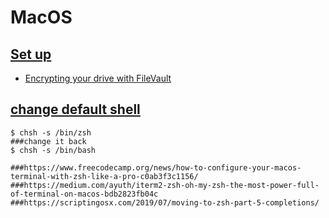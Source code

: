 # MacOS

## [Set up](https://redhat.service-now.com/help?id=kb_article&sys_id=87e9f72bc91c860076770fb559cc8ad9)
* [Encrypting your drive with FileVault](https://redhat.service-now.com/help?id=kb_article&sysparm_article=KB0000970)

## [change default shell](https://www.howtogeek.com/444596/how-to-change-the-default-shell-to-bash-in-macos-catalina/)

```
$ chsh -s /bin/zsh
###change it back
$ chsh -s /bin/bash

###https://www.freecodecamp.org/news/how-to-configure-your-macos-terminal-with-zsh-like-a-pro-c0ab3f3c1156/
###https://medium.com/ayuth/iterm2-zsh-oh-my-zsh-the-most-power-full-of-terminal-on-macos-bdb2823fb04c
###https://scriptingosx.com/2019/07/moving-to-zsh-part-5-completions/

```

